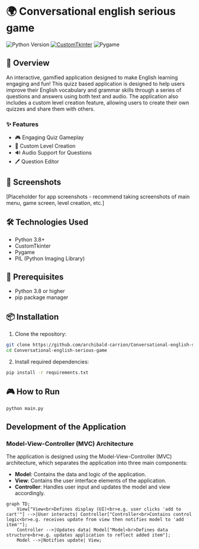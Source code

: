 # 🌍 Conversational english serious game

![Python Version](https://img.shields.io/badge/Python-3.8+-blue.svg)
[![CustomTkinter](https://img.shields.io/badge/GUI-CustomTkinter-orange.svg)](https://github.com/TomSchimansky/CustomTkinter)
![Pygame](https://img.shields.io/badge/Pygame-2.0.1-red.svg)

## 🚀 Overview

An interactive, gamified application designed to make English learning engaging and fun! This quizz based application is designed to help users improve their English vocabulary and grammar skills through a series of questions and answers using both text and audio. The application also includes a custom level creation feature, allowing users to create their own quizzes and share them with others.

### ✨ Features

- 🎮 Engaging Quiz Gameplay
- 📝 Custom Level Creation
- 🔊 Audio Support for Questions
- 🖊️ Question Editor

## 📸 Screenshots

[Placeholder for app screenshots - recommend taking screenshots of main menu, game screen, level creation, etc.]


## 🛠 Technologies Used

- Python 3.8+
- CustomTkinter
- Pygame
- PIL (Python Imaging Library)

## 🔧 Prerequisites

- Python 3.8 or higher
- pip package manager

## 📦 Installation

1. Clone the repository:
```bash
git clone https://github.com/archibald-carrion/Conversational-english-serious-game
cd Conversational-english-serious-game
```

2. Install required dependencies:
```bash
pip install -r requirements.txt
```

## 🎮 How to Run

```bash
python main.py
```

## Development of the Application
### Model-View-Controller (MVC) Architecture
The application is designed using the Model-View-Controller (MVC) architecture, which separates the application into three main components:
- **Model**: Contains the data and logic of the application.
- **View**: Contains the user interface elements of the application.
- **Controller**: Handles user input and updates the model and view accordingly.

```mermaid
graph TD;
    View["View<br>Defines display (UI)<br>e.g. user clicks 'add to cart'"] -->|User interacts| Controller["Controller<br>Contains control logic<br>e.g. receives update from view then notifies model to 'add item'"];
    Controller -->|Updates data| Model["Model<br>Defines data structure<br>e.g. updates application to reflect added item"];
    Model -->|Notifies update| View;
```